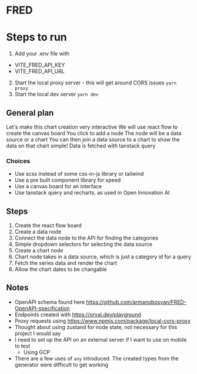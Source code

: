# FRED

# Steps to run

1.  Add your .env file with

- VITE_FRED_API_KEY
- VITE_FRED_API_URL

2. Start the local proxy server - this will get around CORS issues
   `yarn proxy`
3. Start the local dev server
   `yarn dev`

## General plan

Let's make this chart creation very interactive
We will use react flow to create the canvas board
You click to add a node
The node will be a data source or a chart
You can then join a data source to a chart to show the data on that chart
simple!
Data is fetched with tanstack query

### Choices

- Use scss instead of some css-in-js library or tailwind
- Use a pre built component library for speed
- Use a canvas board for an interface
- Use tanstack query and recharts, as used in Open Innovation AI

## Steps

1. Create the react flow board
2. Create a data node
3. Connect the data node to the API for finding the categories
4. Simple dropdown selectors for selecting the data source
5. Create a chart node
6. Chart node takes in a data source, which is just a category id for a query
7. Fetch the series data and render the chart
8. Allow the chart dates to be changable

## Notes

- OpenAPI schema found here https://github.com/armanobosyan/FRED-OpenAPI-specification
- Endpoints created with https://orval.dev/playground
- Proxy requests using https://www.npmjs.com/package/local-cors-proxy
- Thought about using zustand for node state, not necessary for this project I would say
- I need to set up the API on an external server if I want to use on mobile to test
  - Using GCP
- There are a few uses of `any` introduced. The created types from the generator were difficult to get working
